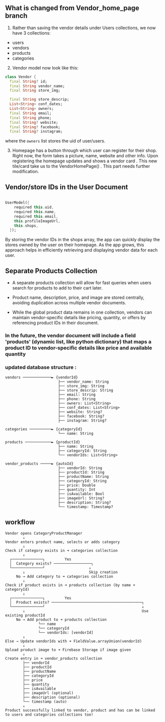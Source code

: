 ## What is changed from Vendor_home_page branch
1. Rather than saving the vendor details under Users collections, we now have 3 collections:
  - users
  - vendors
  - products
  - categories

2. Vendor model now look like this: 
```dart
class Vendor {
  final String? id;
  final String vendor_name;
  final String store_img;

  final String store_descrip;
  List<String> conf_dates;
  List<String> owners;
  final String email;
  final String phone;
  final String? website;
  final String? facebook;
  final String? instagram;
```
where the `owners` list stores the uid of user/users. 

3. Homepage has a button through which user can register for their shop. Right now, the form takes a picture, name, website and other info. Upon registering the homepage updates and shows a vendor card .  This new tile/card take us to the VendorHomePage() . This part needs further modification.

## Vendor/store IDs in the User Document 

```dart

UserModel({
    required this.uid,
    required this.name,
    required this.email,
    this.profileImageUrl,
    this.shops,
  });

```
By storing the vendor IDs in the shops array, the app can quickly display the stores owned by the user on their homepage. As the app grows, this approach helps in efficiently retrieving and displaying vendor data for each user.


## Separate Products Collection
- A separate products collection will allow for fast queries when users search for products to add to their cart later. 

- Product name, description, price, and image are stored centrally, avoiding duplication across multiple vendor documents.

- While the global product data remains in one collection, vendors can maintain vendor-specific details like  pricing, quantity, or offers by referencing product IDs in their document.


###  In the future, the vendor document will include a field 'products' (dynamic list, like python dictionary) that maps a product ID to vendor-specific details like price and available quantity


### updated database structure :

```
vendors ─────────────► {vendorId}
                        ├── vendor_name: String
                        ├── store_img: String
                        ├── store_descrip: String
                        ├── email: String
                        ├── phone: String
                        ├── owners: List<String>
                        ├── conf_dates: List<String>
                        ├── website: String?
                        ├── facebook: String?
                        ├── instagram: String?

categories ──────────► {categoryId}
                        └── name: String

products ────────────► {productId}
                        ├── name: String
                        ├── categoryId: String
                        └── vendorIds: List<String>

vendor_products ─────► {autoId}
                        ├── vendorId: String
                        ├── productId: String
                        ├── productName: String
                        ├── categoryId: String
                        ├── price: Double
                        ├── quantity: Int
                        ├── isAvailable: Bool
                        ├── imageUrl: String?
                        ├── description: String?
                        └── timestamp: Timestamp?

```

## workflow

```
Vendor opens CategoryProductManager
        ↓
Vendor enters product name, selects or adds category
        ↓
Check if category exists in ➜ categories collection
        ↓
  ┌──────────────┐         Yes
  │  Category exists? ─────────────────┐
  └──────────────┘                    ↓
        ↓                             Skip creation
     No → Add category to ➜ categories collection
        ↓
Check if product exists in ➜ products collection (by name + categoryId)
        ↓
  ┌──────────────┐         Yes
  │  Product exists? ─────────────────────────────────────────┐
  └──────────────┘                                            ↓
        ↓                                                     Use existing productId 
     No → Add product to ➜ products collection
               └── name
               └── categoryId
               └── vendorIds: [vendorId]
        ↓
Else → Update vendorIds with ➜ FieldValue.arrayUnion(vendorId)   
        ↓
Upload product image to ➜ Firebase Storage if image given
        ↓
Create entry in ➜ vendor_products collection
        ├── vendorId
        ├── productId
        ├── productName
        ├── categoryId
        ├── price
        ├── quantity
        ├── isAvailable
        ├── imageUrl (optional)
        ├── description (optional)
        └── timestamp (auto)
        ↓
Product successfully linked to vendor, product and has can be linked to users and categories collections too!

```

